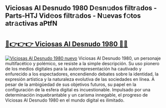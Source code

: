 ## Viciosas Al Desnudo 1980 D𝚎sn𝚞dos filtr𝚊dos - Parts-HTJ Vid𝚎os filtr𝚊dos - N𝚞evas f𝚘tos atr𝚊ctivas aPtfN

# <h2><a href="http://mbapky4.tromn.icu/?c=Viciosas+Al+Desnudo+1980">🔗👉👉👉 Viciosas Al Desnudo 1980 🔗🔗</a></h2>

[![Viciosas Al Desnudo 1980 nuevo](https://i.imgur.com/pEAQMta.gif)](http://mbapky4.tromn.icu/?c=Viciosas+Al+Desnudo+1980)
Viciosas Al Desnudo 1980, un personaje multifacético y polémico, se resiste a la simple descripción. Su uso pionero de los medios digitales para la autorrepresentación ha cautivado y enfurecido a los espectadores, encendiendo debates sobre la identidad, la expresión artística y la naturaleza evolutiva de las sociedades en línea. A pesar de la ambigüedad de sus objetivos futuros, su papel en la configuración de la esfera digital es incuestionable. Impulsado por una determinación inquebrantable y un carisma innegable, el progreso de Viciosas Al Desnudo 1980 en el mundo digital es ilimitado.
